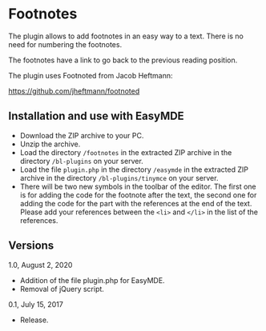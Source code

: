 Footnotes
=========

The plugin allows to add footnotes in an easy way to a text. There is no need for numbering the footnotes.

The footnotes have a link to go back to the previous reading position.

The plugin uses Footnoted from Jacob Heftmann:

https://github.com/jheftmann/footnoted

Installation and use with EasyMDE
---------------------------------

* Download the ZIP archive to your PC.
* Unzip the archive.
* Load the directory `/footnotes` in the extracted ZIP archive in the directory `/bl-plugins` on your server.
* Load the file `plugin.php` in the directory `/easymde` in the extracted ZIP archive in the directory `/bl-plugins/tinymce` on your server.
* There will be two new symbols in the toolbar of the editor. The first one is for adding the code for the footnote after the text, the second one for adding the code for the part with the references at the end of the text. Please add your references between the `<li>` and `</li>` in the list of the references.

Versions
--------

1.0, August 2, 2020
- Addition of the file plugin.php for EasyMDE.
- Removal of jQuery script.

0.1, July 15, 2017
- Release.

